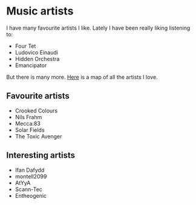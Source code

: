 # Music artists
I have many favourite artists I like. Lately I have been really liking listening to: 
- Four Tet
- Ludovico Einaudi
- Hidden Orchestra
- Emancipator 

But there is many more. [Here](https://my.mindnode.com/t9622zX2emWC3HxLNkFebMzuxWoF8PGH2MLjREpy) is a map of all the artists I love.

## Favourite artists
- Crooked Colours
- Nils Frahm
- Mecca:83
- Solar Fields
- The Toxic Avenger

## Interesting artists
- Ifan Dafydd
- montell2099
- AtYyA
- Scann-Tec
- Entheogenic 